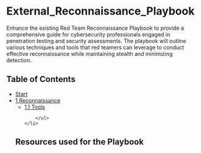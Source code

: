 # External_Reconnaissance_Playbook

Enhance the existing Red Team Reconnaissance Playbook to provide a comprehensive guide for cybersecurity professionals engaged in penetration testing and security assessments.
The playbook will outline various techniques and tools that red teamers can leverage to conduct effective reconnaissance while maintaining stealth and minimizing detection.

## Table of Contents

<ul>
    <li><a href="#start">Start</a></li>
    <li><a href="#reconnaissance">1 Reconnaissance</a>
        <ul>
            <li><a href="#tools">1.1 Tools</a></li>
           
        </ul>
    </li>
</ul>

## Resources used for the Playbook
